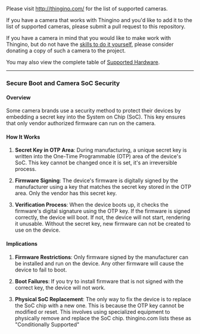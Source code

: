 Please visit <http://thingino.com/> for the list of supported cameras.

If you have a camera that works with Thingino and you'd like to add it to the list of supported cameras, please submit a pull request to this repository.

If you have a camera in mind that you would like to make work with Thingino, but do not have the [skills to do it yourself](Porting-Guide), please consider donating a copy of such a camera to the project.  

You may also view the complete table of [Supported Hardware](https://github.com/themactep/thingino-firmware/wiki/Tech-Info-%E2%80%90-Supported-Hardware).

---

### Secure Boot and Camera SoC Security

#### Overview

Some camera brands use a security method to protect their devices by embedding a secret key into the System on Chip (SoC). This key ensures that only vendor authorized firmware can run on the camera.

#### How It Works

1. **Secret Key in OTP Area**: During manufacturing, a unique secret key is written into the One-Time Programmable (OTP) area of the device's SoC. This key cannot be changed once it is set, it's an irreversible process.

2. **Firmware Signing**: The device's firmware is digitally signed by the manufacturer using a key that matches the secret key stored in the OTP area.  Only the vendor has this secret key.

3. **Verification Process**: When the device boots up, it checks the firmware's digital signature using the OTP key. If the firmware is signed correctly, the device will boot. If not, the device will not start, rendering it unusable.  Without the secret key, new firmware can not be created to use on the device.

#### Implications

1. **Firmware Restrictions**: Only firmware signed by the manufacturer can be installed and run on the device. Any other firmware will cause the device to fail to boot.

2. **Boot Failures**: If you try to install firmware that is not signed with the correct key, the device will not work. 

3. **Physical SoC Replacement**: The only way to fix the device is to replace the SoC chip with a new one. This is because the OTP key cannot be modified or reset.  This involves using specialized equipment to physically remove and replace the SoC chip. thingino.com lists these as "Conditionally Supported"